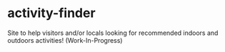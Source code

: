 # activity-finder
Site to help visitors and/or locals looking for recommended indoors and outdoors activities! (Work-In-Progress)
